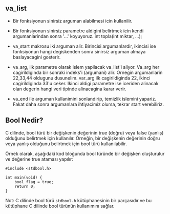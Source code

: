 ## **va_list**

  

-   Bir fonksiyonun sinirsiz arguman alabilmesi icin kullanilir.
    
-   Bir fonksiyonun sinirsiz parametre aldigini belirtmek icin kendi argumanlarindan sonra '...' koyuyoruz. int topla(int miktar, ...);
    
-   va_start makrosu iki arguman alir. Birincisi argumanlardir, ikincisi ise fonksiyonun hangi degiskenden sonra sinirsiz arguman almaya baslayacagini gosterir.
    
-   va_arg, ilk parametre olarak islem yapilacak va_list'i aliyor. Va_arg her cagirildiginda bir sonraki indeks'i (argumani) alir. Ornegin argumanlarin 22,33,44 oldugunu dusunelim. var_arg ilk cagirildiginda 22, ikinci cagirildiginda 33'u ceker. Ikinci aldigi parametre ise iceriden alinacak olan degerin hangi veri tipinde alinacagina karar verir.
    
-   va_end ile arguman kullanimini sonlandirip, temizlik islemini yapariz. Fakat daha sonra argumanlara ihtiyacimiz olursa, tekrar start verebiliriz.
    
## Bool Nedir?

C dilinde, bool türü bir değişkenin değerinin true (doğru) veya false (yanlış) olduğunu belirtmek için kullanılır. Örneğin, bir değişkenin değerinin doğru veya yanlış olduğunu belirtmek için bool türü kullanılabilir.

Örnek olarak, aşağıdaki kod bloğunda bool türünde bir değişken oluşturulur ve değerine true ataması yapılır:

    #include <stdbool.h>
    
    int main(void) {
        bool flag = true;
        return 0;
    }

 Not: C dilinde bool türü `stdbool.h` kütüphanesinin bir parçasıdır ve bu kütüphane C dilinde bool türünün kullanımını sağlar.

 
